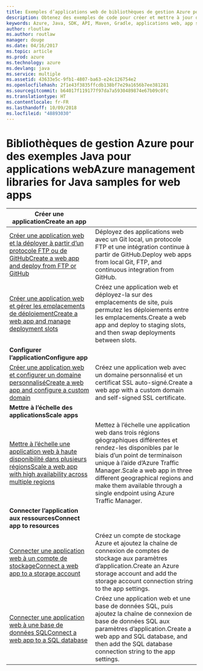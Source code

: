 ```yaml
---
title: Exemples d’applications web de bibliothèques de gestion Azure pour Java
description: Obtenez des exemples de code pour créer et mettre à jour des applications web Azure hébergées dans App Service à l’aide des bibliothèques de gestion Azure pour Java.
keywords: Azure, Java, SDK, API, Maven, Gradle, applications web, app service
author: rloutlaw
ms.author: routlaw
manager: douge
ms.date: 04/16/2017
ms.topic: article
ms.prod: azure
ms.technology: azure
ms.devlang: java
ms.service: multiple
ms.assetid: 43633e5c-9fb1-4807-ba63-e24c126754e2
ms.openlocfilehash: 2f1e43f3835ffcdb138bf7e29a1656b7ee381281
ms.sourcegitcommit: b64017f119177f97da7a5930489874e67b09c0fc
ms.translationtype: HT
ms.contentlocale: fr-FR
ms.lasthandoff: 10/09/2018
ms.locfileid: "48893030"
---
```

# <a name="azure-management-libraries-for-java-samples-for-web-apps"></a><span data-ttu-id="6ea5f-104">Bibliothèques de gestion Azure pour des exemples Java pour applications web</span><span class="sxs-lookup"><span data-stu-id="6ea5f-104">Azure management libraries for Java samples for web apps</span></span>

| <span data-ttu-id="6ea5f-105">**Créer une application**</span><span class="sxs-lookup"><span data-stu-id="6ea5f-105">**Create an app**</span></span> ||
|---|---|
| <span data-ttu-id="6ea5f-106">[Créer une application web et la déployer à partir d’un protocole FTP ou de GitHub][1]</span><span class="sxs-lookup"><span data-stu-id="6ea5f-106">[Create a web app and deploy from FTP or GitHub][1]</span></span> | <span data-ttu-id="6ea5f-107">Déployez des applications web avec un Git local, un protocole FTP et une intégration continue à partir de GitHub.</span><span class="sxs-lookup"><span data-stu-id="6ea5f-107">Deploy web apps from local Git, FTP, and continuous integration from GitHub.</span></span> |
| <span data-ttu-id="6ea5f-108">[Créer une application web et gérer les emplacements de déploiement][2]</span><span class="sxs-lookup"><span data-stu-id="6ea5f-108">[Create a web app and manage deployment slots][2]</span></span> | <span data-ttu-id="6ea5f-109">Créez une application web et déployez-la sur des emplacements de site, puis permutez les déploiements entre les emplacements.</span><span class="sxs-lookup"><span data-stu-id="6ea5f-109">Create a web app and deploy to staging slots, and then swap deployments between slots.</span></span> |
| <span data-ttu-id="6ea5f-110">**Configurer l’application**</span><span class="sxs-lookup"><span data-stu-id="6ea5f-110">**Configure app**</span></span> ||
| <span data-ttu-id="6ea5f-111">[Créer une application web et configurer un domaine personnalisé][3]</span><span class="sxs-lookup"><span data-stu-id="6ea5f-111">[Create a web app and configure a custom domain][3]</span></span> | <span data-ttu-id="6ea5f-112">Créez une application web avec un domaine personnalisé et un certificat SSL auto-signé.</span><span class="sxs-lookup"><span data-stu-id="6ea5f-112">Create a web app with a custom domain and self-signed SSL certificate.</span></span> |
| <span data-ttu-id="6ea5f-113">**Mettre à l’échelle des applications**</span><span class="sxs-lookup"><span data-stu-id="6ea5f-113">**Scale apps**</span></span> ||
| <span data-ttu-id="6ea5f-114">[Mettre à l’échelle une application web à haute disponibilité dans plusieurs régions][4]</span><span class="sxs-lookup"><span data-stu-id="6ea5f-114">[Scale a web app with high availability across multiple regions][4]</span></span> | <span data-ttu-id="6ea5f-115">Mettez à l’échelle une application web dans trois régions géographiques différentes et rendez-les disponibles par le biais d’un point de terminaison unique à l’aide d’Azure Traffic Manager.</span><span class="sxs-lookup"><span data-stu-id="6ea5f-115">Scale a web app in three different geographical regions and make them available through a single endpoint using Azure Traffic Manager.</span></span> | 
| <span data-ttu-id="6ea5f-116">**Connecter l’application aux ressources**</span><span class="sxs-lookup"><span data-stu-id="6ea5f-116">**Connect app to resources**</span></span> ||
| <span data-ttu-id="6ea5f-117">[Connecter une application web à un compte de stockage][5]</span><span class="sxs-lookup"><span data-stu-id="6ea5f-117">[Connect a web app to a storage account][5]</span></span> | <span data-ttu-id="6ea5f-118">Créez un compte de stockage Azure et ajoutez la chaîne de connexion de comptes de stockage aux paramètres d’application.</span><span class="sxs-lookup"><span data-stu-id="6ea5f-118">Create an Azure storage account and add the storage account connection string to the app settings.</span></span> |
| <span data-ttu-id="6ea5f-119">[Connecter une application web à une base de données SQL][6]</span><span class="sxs-lookup"><span data-stu-id="6ea5f-119">[Connect a web app to a SQL database][6]</span></span> | <span data-ttu-id="6ea5f-120">Créez une application web et une base de données SQL, puis ajoutez la chaîne de connexion de base de données SQL aux paramètres d’application.</span><span class="sxs-lookup"><span data-stu-id="6ea5f-120">Create a web app and SQL database, and then add the SQL database connection string to the app settings.</span></span> |

[1]: java-sdk-configure-webapp-sources.md
[2]: https://azure.microsoft.com/resources/samples/app-service-java-manage-staging-and-production-slots-for-web-apps/
[3]: https://azure.microsoft.com/resources/samples/app-service-java-manage-web-apps-with-custom-domains/
[4]: https://azure.microsoft.com/resources/samples/app-service-java-scale-web-apps-on-linux/
[5]: https://azure.microsoft.com/resources/samples/app-service-java-manage-storage-connections-for-web-apps/
[6]: https://azure.microsoft.com/resources/samples/app-service-java-manage-data-connections-for-web-apps/